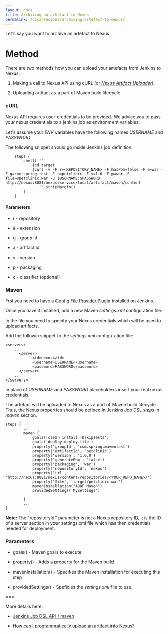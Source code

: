 ```yaml
---
layout: docs
title: Archiving an artefact to Nexus
permalink: /docs/recipes/archiving-artefact-to-nexus/
---
```


Let's say you want to archive an artefact to Nexus.

# Method

There are two methods how you can upload your artefacts from Jenkins to Nexus:

1. Making a call to Nexus API using cURL (or _[Nexus Artifact Uploader](https://wiki.jenkins-ci.org/display/JENKINS/Nexus+Artifact+Uploader)_).

2. Uploading artifact as a part of Maven build lifecycle.

### cURL
Nexus API requires user credentials to be provided.
We advice you to pass your nexus credentials to a jenkins job as environment variables.

Let's assume your _ENV_ variables have the following names _USERNAME_ and _PASSWORD_.

The following snippet should go inside Jenkins job definition:

```
    steps {
        shell('''
            |cd target
            |curl -v -F r=<REPOSITORY_NAME> -F hasPom=false -F e=war -F g=com.spring.test -F a=petclinic -F v=1.0 -F p=war -F file=@petclinic.war -u $USERNAME:$PASSWORD http://nexus:8081/nexus/service/local/artifact/maven/content
              '''.stripMargin()
        )
    }
```

#### Parameters

- r - repository

- e - extension

- g - group id

- a - artifact id

- v - version

- p - packaging

- c - classifier (optional)

### Maven

Frst you need to have a [Config File Provider Plugin](https://wiki.jenkins-ci.org/display/JENKINS/Config+File+Provider+Plugin) installed on Jenkins. 

Once you have it installed, add a new Maven _settings.xml_ configuration file.

In the file you need to specify your Nexus credentials which will be used to upload artifacts.

Add the followin snippet to the _settings.xml_ configuration file:

```
<servers>
    ...
      <server>
            <id>nexus</id>
            <username>USERNAME</username>
            <password>PASSWORD</password>
      </server>
    ...
</servers>
```

In place of _USERNAME_ and _PASSWORD_ placeholders insert your real nexus credentials.

The artefact will be uploaded to Nexus as a part of Maven build lifecycle. Thus, the Nexus properties should be defined in Jenkins Job DSL _steps_ in _maven_ section.

```
steps {
        ...
        maven {
            goals('clean install -DskipTests')
            goals('deploy:deploy-file')
            property('groupId', 'com.spring.maventest')
            property('artifactId', 'petclinic')
            property('version', '1.0.0')
            property('generatePom', 'false')
            property('packaging', 'war')
            property('repositoryId', 'nexus')
            property('url', 'http://nexus:8081/nexus/content/repositories/<YOUR_REPO_NAME>/')
            property('file', 'target/petclinic.war')
            mavenInstallation("ADOP Maven")
            providedSettings('MySettings')
            
        }
        ...
}
```

**Note:** The "repositoryId" parameter is not a Nexus repository ID, it is the ID of a server section in your settings.xml file which has then credentials needed for deployment.

### Parameters

- goals() - Maven goals to execute

- property() - Adds a property for the Maven build

- mavenInstallation() - Specifies the Maven installation for executing this step

- providedSettings() - Speficies the _settings.xml_ file to use. 

===

More details here:

- [Jenkins Job DSL API / maven](https://jenkinsci.github.io/job-dsl-plugin/#method/javaposse.jobdsl.dsl.helpers.step.StepContext.maven)

- [How can I programmatically upload an artifact into Nexus?](https://support.sonatype.com/hc/en-us/articles/213465818-How-can-I-programmatically-upload-an-artifact-into-Nexus-)
